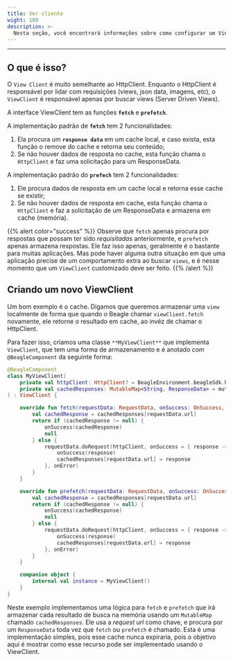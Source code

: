 ```yaml
---
title: Ver cliente
wight: 109
description: >-
  Nesta seção, você encontrará informações sobre como configurar um ViewClient customizado no Beagle Android.
---
```


---

## O que é isso?

O `View Client` é muito semelhante ao HttpClient. Enquanto o HttpClient é responsável por lidar com requisições (views, json data, imagens, etc), o ``ViewClient`` é responsável apenas por buscar views (Server Driven Views).

A interface ViewClient tem as funções **`fetch`** e **`prefetch`**.

A implementação padrão de **`fetch`** tem 2 funcionalidades:

1. Ela procura um **`response data`** em um cache local, e caso exista, esta função o remove do cache e retorna seu conteúdo;
2. Se não houver dados de resposta no cache, esta função chama o `HttpClient` e faz uma solicitação para um ResponseData.

A implementação padrão do **`prefech`** tem 2 funcionalidades:

1. Ele procura dados de resposta em um cache local e retorna esse cache se existir;
2. Se não houver dados de resposta em cache, esta função chama o `HttpClient` e faz a solicitação de um ResponseData e armazena em cache (memória).

{{% alert color="success" %}}
Observe que `fetch` apenas procura por respostas que possam ter sido *requisitadas* anteriormente, e `prefetch` apenas armazena respostas. Ele faz isso apenas, geralmente é o bastante para muitas aplicações. Mas pode haver alguma outra situação em que uma aplicação precise de um comportamento extra ao buscar `views`, e é nesse momento que um `ViewClient` customizado deve ser feito.
{{% /alert %}}

## Criando um novo ViewClient

Um bom exemplo é o cache. Digamos que queremos armazenar uma `view` localmente de forma que quando o Beagle chamar `viewClient.fetch` novamente, ele retorne o resultado em cache, ao invéz de chamar o HttpClient.

Para fazer isso, criamos uma classe ``**MyViewClient**`` que implementa ``ViewClient``, que tem uma forma de armazenamento e é anotado com `@BeagleComponent` da seguinte forma:

```kotlin
@BeagleComponent
class MyViewClient(
    private val httpClient: HttpClient? = BeagleEnvironment.beagleSdk.httpClientFactory?.create(),
    private val cachedResponses: MutableMap<String, ResponseData> = mutableMapOf()
) : ViewClient {

    override fun fetch(requestData: RequestData, onSuccess: OnSuccess, onError: OnError): RequestCall? {
        val cachedResponse = cachedResponses[requestData.url]
        return if (cachedResponse != null) {
            onSuccess(cachedResponse)
            null
        } else {
            requestData.doRequest(httpClient, onSuccess = { response ->
                onSuccess(response)
                cachedResponses[requestData.url] = response
            }, onError)
        }
    }

    override fun prefetch(requestData: RequestData, onSuccess: OnSuccess, onError: OnError): RequestCall? {
        val cachedResponse = cachedResponses[requestData.url]
        return if (cachedResponse != null) {
            onSuccess(cachedResponse)
            null
        } else {
            requestData.doRequest(httpClient, onSuccess = { response ->
                onSuccess(response)
                cachedResponses[requestData.url] = response
            }, onError)
        }
    }

    companion object {
        internal val instance = MyViewClient()
    }
}

```

Neste exemplo implementamos uma lógica para `fetch` e `prefetch` que irá armazenar cada resultado de busca na memória usando um `MutableMap` chamado `cachedResponses`. Ele usa a *request url* como chave, e procura por um ``ResponseData`` toda vez que `fetch` ou `prefetch` é chamado. Esta é uma implementação simples, pois esse cache nunca expiraria, pois o objetivo aqui é mostrar como esse recurso pode ser implementado usando o ViewClient.
